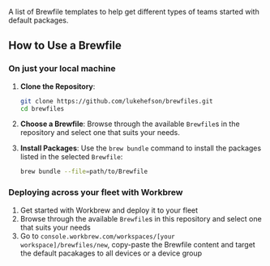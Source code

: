 A list of Brewfile templates to help get different types of teams started with default packages.

## How to Use a Brewfile

### On just your local machine

1. **Clone the Repository**:
   ```sh
   git clone https://github.com/lukehefson/brewfiles.git
   cd brewfiles
   ```

2. **Choose a Brewfile**:
   Browse through the available `Brewfile`s in the repository and select one that suits your needs.

3. **Install Packages**:
   Use the `brew bundle` command to install the packages listed in the selected `Brewfile`:
   ```sh
   brew bundle --file=path/to/Brewfile
   
### Deploying across your fleet with Workbrew

1. Get started with Workbrew and deploy it to your fleet
2. Browse through the available `Brewfile`s in this repository and select one that suits your needs
3. Go to `console.workbrew.com/workspaces/[your workspace]/brewfiles/new`, copy-paste the Brewfile content and target the default pacakages to all devices or a device group
